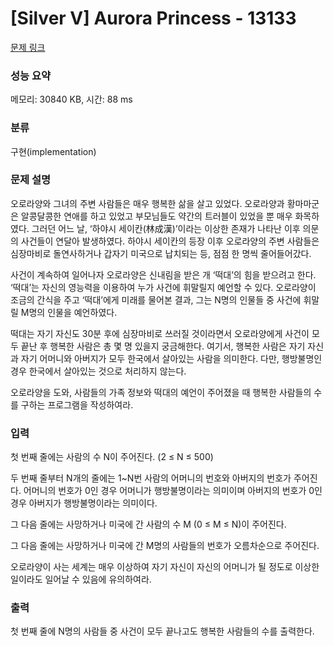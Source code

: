 # [Silver V] Aurora Princess - 13133 

[문제 링크](https://www.acmicpc.net/problem/13133) 

### 성능 요약

메모리: 30840 KB, 시간: 88 ms

### 분류

구현(implementation)

### 문제 설명

<p>오로라양와 그녀의 주변 사람들은 매우 행복한 삶을 살고 있었다. 오로라양과 황마마군은 알콩달콩한 연애를 하고 있었고 부모님들도 약간의 트러블이 있었을 뿐 매우 화목하였다. 그러던 어느 날, ‘하야시 세이칸(林成漢)’이라는 이상한 존재가 나타난 이후 의문의 사건들이 연달아 발생하였다. 하야시 세이칸의 등장 이후 오로라양의 주변 사람들은 심장마비로 돌연사하거나 갑자기 미국으로 납치되는 등, 점점 한 명씩 줄어들어갔다.</p>

<p>사건이 계속하여 일어나자 오로라양은 신내림을 받은 개 ‘떡대’의 힘을 받으려고 한다. ‘떡대’는 자신의 영능력을 이용하여 누가 사건에 휘말릴지 예언할 수 있다. 오로라양이 조금의 간식을 주고 ‘떡대’에게 미래를 물어본 결과, 그는 N명의 인물들 중 사건에 휘말릴 M명의 인물을 예언하였다.</p>

<p>떡대는 자기 자신도 30분 후에 심장마비로 쓰러질 것이라면서 오로라양에게 사건이 모두 끝난 후 행복한 사람은 총 몇 명 있을지 궁금해한다. 여기서, 행복한 사람은 자기 자신과 자기 어머니와 아버지가 모두 한국에서 살아있는 사람을 의미한다. 다만, 행방불명인 경우 한국에서 살아있는 것으로 처리하지 않는다.</p>

<p>오로라양을 도와, 사람들의 가족 정보와 떡대의 예언이 주어졌을 때 행복한 사람들의 수를 구하는 프로그램을 작성하여라.</p>

### 입력 

 <p>첫 번째 줄에는 사람의 수 N이 주어진다. (2 ≤ N ≤ 500)</p>

<p>두 번째 줄부터 N개의 줄에는 1~N번 사람의 어머니의 번호와 아버지의 번호가 주어진다. 어머니의 번호가 0인 경우 어머니가 행방불명이라는 의미이며 아버지의 번호가 0인 경우 아버지가 행방불명이라는 의미이다.</p>

<p>그 다음 줄에는 사망하거나 미국에 간 사람의 수 M (0 ≤ M ≤ N)이 주어진다.</p>

<p>그 다음 줄에는 사망하거나 미국에 간 M명의 사람들의 번호가 오름차순으로 주어진다.</p>

<p>오로라양이 사는 세계는 매우 이상하여 자기 자신이 자신의 어머니가 될 정도로 이상한 일이라도 일어날 수 있음에 유의하여라.</p>

<p> </p>

### 출력 

 <p>첫 번째 줄에 N명의 사람들 중 사건이 모두 끝나고도 행복한 사람들의 수를 출력한다.</p>

